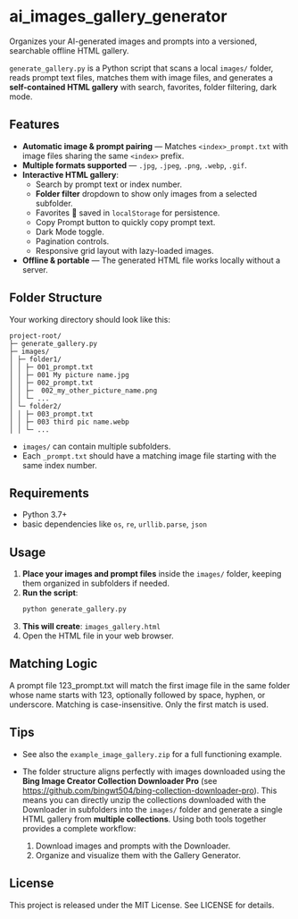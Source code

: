 # ai_images_gallery_generator
Organizes your AI-generated images and prompts into a versioned, searchable offline HTML gallery.

`generate_gallery.py` is a Python script that scans a local `images/` folder, reads prompt text files, matches them with image files, and generates a **self-contained HTML gallery** with search, favorites, folder filtering, dark mode.

## Features

- **Automatic image & prompt pairing** — Matches `<index>_prompt.txt` with image files sharing the same `<index>` prefix.
- **Multiple formats supported** — `.jpg`, `.jpeg`, `.png`, `.webp`, `.gif`.
- **Interactive HTML gallery**:
  - Search by prompt text or index number.
  - **Folder filter** dropdown to show only images from a selected subfolder.
  - Favorites 💖 saved in `localStorage` for persistence.
  - Copy Prompt button to quickly copy prompt text.
  - Dark Mode toggle.
  - Pagination controls.
  - Responsive grid layout with lazy-loaded images.
- **Offline & portable** — The generated HTML file works locally without a server.

## Folder Structure

Your working directory should look like this:
```
project-root/
├─ generate_gallery.py
├─ images/
│ ├─ folder1/
│ │ ├─ 001_prompt.txt
│ │ ├─ 001 My picture name.jpg
│ │ ├─ 002_prompt.txt
│ │ ├─  002_my_other_picture_name.png
│ │ └─ ...
│ └─ folder2/
│ │ ├─ 003_prompt.txt
│ │ ├─ 003 third pic name.webp
│ │ └─ ...
```
- `images/` can contain multiple subfolders.
- Each `_prompt.txt` should have a matching image file starting with the same index number.

## Requirements

- Python 3.7+
- basic dependencies like `os`, `re`, `urllib.parse`, `json`

## Usage

1. **Place your images and prompt files** inside the `images/` folder, keeping them organized in subfolders if needed.
2. **Run the script**:
   ```bash
   python generate_gallery.py
3. **This will create**:
   `images_gallery.html`
4. Open the HTML file in your web browser.

## Matching Logic

A prompt file 123_prompt.txt will match the first image file in the same folder whose name starts with 123, optionally followed by space, hyphen, or underscore.
Matching is case-insensitive.
Only the first match is used.

## Tips

- See also the `example_image_gallery.zip` for a full functioning example.
  
- The folder structure aligns perfectly with images downloaded using the **Bing Image Creator Collection Downloader Pro** (see https://github.com/bingwt504/bing-collection-downloader-pro). This means you can directly unzip the collections downloaded with the Downloader in subfolders into the `images/` folder and generate a single HTML gallery from **multiple collections**. Using both tools together provides a complete workflow:
  1. Download images and prompts with the Downloader.
  2. Organize and visualize them with the Gallery Generator.  

## License

This project is released under the MIT License. See LICENSE for details.
